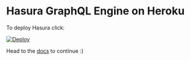 # Hasura GraphQL Engine on Heroku

To deploy Hasura click:

[![Deploy](https://www.herokucdn.com/deploy/button.svg)](https://heroku.com/deploy)

Head to the [docs](docs.hasura.io/graphql/manual/getting-started/heroku-free) to continue :)
